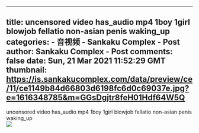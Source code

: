
---
title: uncensored video has_audio mp4 1boy 1girl blowjob fellatio non-asian penis waking_up
categories: 
    - 音视频
    - Sankaku Complex - Post
author: Sankaku Complex - Post
comments: false
date: Sun, 21 Mar 2021 11:52:29 GMT
thumbnail: https://is.sankakucomplex.com/data/preview/ce/11/ce1149b84d66803d6198fc6d0c69037e.jpg?e=1616348785&m=GGsDgjtr8feH01Hdf64W5Q
---

<div>   
uncensored video has_audio mp4 1boy 1girl blowjob fellatio non-asian penis waking_up<br> <div xmlns="http://www.w3.org/1999/xhtml"> <a title="uncensored video has_audio mp4 1boy 1girl blowjob fellatio non-asian penis waking_up" target="_blank" href="https://idol.sankakucomplex.com/post/show/767835"> <img src="https://is.sankakucomplex.com/data/preview/ce/11/ce1149b84d66803d6198fc6d0c69037e.jpg?e=1616348785&m=GGsDgjtr8feH01Hdf64W5Q" referrerpolicy="no-referrer"> </a> </div>   
</div>
            
